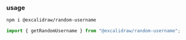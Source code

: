 ### usage

```sh
npm i @excalidraw/random-username
```

```js
import { getRandomUsername } from "@excalidraw/random-username";
```
